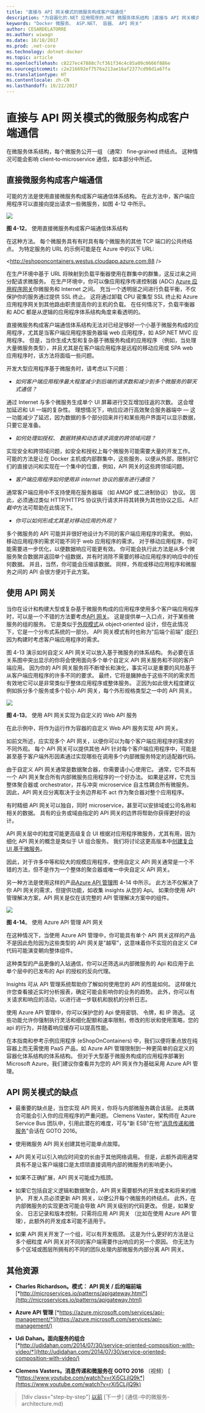 ```yaml
---
title: "直接与 API 网关模式的微服务构成客户端通信"
description: "为容器化的.NET 应用程序的.NET 微服务体系结构 |直接与 API 网关模式的微服务构成客户端通信"
keywords: "Docker 微服务、 ASP.NET、 容器、 API 网关"
author: CESARDELATORRE
ms.author: wiwagn
ms.date: 10/18/2017
ms.prod: .net-core
ms.technology: dotnet-docker
ms.topic: article
ms.openlocfilehash: c8227ec47888c7cf361f34c4c85a09c0666f886e
ms.sourcegitcommit: c2e216692ef7576a213ae16af2377cd98d1a67fa
ms.translationtype: HT
ms.contentlocale: zh-CN
ms.lasthandoff: 10/22/2017
---
```

# <a name="direct-client-to-microservice-communication-versus-the-api-gateway-pattern"></a>直接与 API 网关模式的微服务构成客户端通信

在微服务体系结构，每个微服务公开一组 （通常） fine‑grained 终结点。 这种情况可能会影响 client‑to‑microservice 通信，如本部分中所述。

## <a name="direct-client-to-microservice-communication"></a>直接微服务构成客户端通信

可能的方法是使用直接微服务构成客户端通信体系结构。 在此方法中，客户端应用程序可以直接向提出请求一些微服务，如图 4-12 中所示。

![](./media/image12.png)

**图 4-12**。 使用直接微服务构成客户端通信体系结构

在这种方法。 每个微服务具有有时具有每个微服务的其他 TCP 端口的公共终结点。 为特定服务的 URL 的示例可能是在 Azure 中的以下 URL:

<http://eshoponcontainers.westus.cloudapp.azure.com:88 />

在生产环境中基于 URL 将映射到负载平衡器使用在群集中的群集，这反过来之间分配请求微服务。 在生产环境中，你可以像应用程序传递控制器 (ADC) [Azure 应用程序网关](https://docs.microsoft.com/azure/application-gateway/application-gateway-introduction)你微服务和 Internet 之间。 充当一个透明层之间进行负载平衡，不仅保护你的服务通过提供 SSL 终止。 这将通过卸载 CPU 密集型 SSL 终止和 Azure 应用程序网关到其他路由职责提高你的主机的负载。 在任何情况下，负载平衡器和 ADC 都是从逻辑的应用程序体系结构角度来看透明的。

直接微服务构成客户端通信体系结构无法对已经足够好一个小基于微服务构成的应用程序，尤其是当客户端应用程序服务器端 web 应用程序，如 ASP.NET MVC 应用程序。 但是，当你生成大型和复杂基于微服务构成的应用程序 （例如，当处理大量微服务类型），并且尤其是在客户端应用程序是远程的移动应用或 SPA web 应用程序时，该方法将面临一些问题。

开发大型应用程序基于微服务时，请考虑以下问题：

-   *如何客户端应用程序最大程度减少到后端的请求数和减少到多个微服务的聊天式通信？*

通过 Internet 与多个微服务生成单个 UI 屏幕进行交互增加往返的次数。 这会增加延迟和 UI 一端的复杂性。 理想情况下，响应应进行高效聚合服务器端中 — 这一功能减少了延迟，因为数据的多个部分回来并行和某些用户界面可以显示数据，只要它是准备。

-   *如何处理如授权、 数据转换和动态请求调度的跨领域问题？*

实现安全和跨领域问题，如安全和授权上每个微服务可能需要大量的开发工作。 可能的方法是让在 Docker 主机或内部群集中，这些服务，以便从外部，限制对它们的直接访问和实现在一个集中的位置，例如，API 网关的这些跨领域问题。

-   *客户端应用程序如何使用非 internet 协议的服务进行通信？*

通常客户端应用中不支持使用在服务器端 （如 AMQP 或二进制协议） 协议。 因此，必须通过类似 HTTP/HTTPS 协议执行请求并将其转换为其他协议之后。 A*拦截中*方法可帮助在此情况下。

-   *你可以如何形成尤其是对移动应用的外观？*

多个微服务的 API 可能并非很好地设计为不同的客户端应用程序的需求。 例如，移动应用程序的需求可能不同于 web 应用程序的需求。 对于移动应用程序，你可能需要进一步优化，以便数据响应可能更有效。 你可能会执行此方法是从多个微服务聚合数据并返回单个组数据，并有时消除不需要的移动应用程序的响应中的任何数据。 并且，当然，你可能会压缩该数据。 同样，外观或移动应用程序和微服务之间的 API 会很方便对于此方案。

## <a name="using-an-api-gateway"></a>使用 API 网关

当你在设计和构建大型或复杂基于微服务构成的应用程序使用多个客户端应用程序时，可以是一个不错的方法要考虑[API 网关](http://microservices.io/patterns/apigateway.html)。 这是提供单一入口点，对于某些微服务的组的服务。 它是类似于[外观模式](https://en.wikipedia.org/wiki/Facade_pattern)从 object‑oriented 设计，但在此情况下，它是一个分布式系统的一部分。 API 网关模式有时也称为"后端个前端" [(BFF)](http://samnewman.io/patterns/architectural/bff/)因为构建时考虑客户端应用程序的需求。

图 4-13 演示如何自定义 API 网关可以放入基于微服务的体系结构。
务必要在该关系图中突出显示的你将会使用面向多个单个自定义 API 网关服务和不同的客户端应用。 因为你的 API 网关服务将不断增长和演化，事实可以是重要的风险基于从客户端应用程序的许多不同的要求。 最终，它将是臃肿由于这些不同的需求而有效地它可以是非常类似于整体应用程序或整体服务。 正因为如此很大程度建议例如拆分多个服务或多个较小 API 网关，每个外形规格类型之一中的 API 网关。

![](./media/image13.png)

**图 4-13**。 使用 API 网关实现为自定义的 Web API 服务

在此示例中，将作为运行作为容器的自定义 Web API 服务实现 API 网关。

如前文所述，应实现多个 API 网关，以便你可以为每个客户端应用程序的需求的不同外观。 每个 API 网关可以提供其他 API 针对每个客户端应用程序中，可能是甚至基于客户端外形因素通过实现哪些在调用多个内部微服务特定的适配器代码。

由于自定义 API 网关通常是数据聚合器，你需要请小心使用它。 通常，它不具有一个 API 网关聚合所有内部微服务应用程序的一个好办法。 如果是这样，它充当整体聚合器或 orchestrator，并与冲突 microservice 自主性耦合所有微服务。 因此，API 网关应分离取决于业务边界和不 act 作为聚合器对整个应用程序。

有时精细 API 网关可以独自，同时 microservice，甚至可以安排域或公司名称和相关的数据。 具有的业务或域由指定的 API 网关的边界将帮助你获得更好的设计。

API 网关层中的粒度可能更高级复合 UI 根据对应用程序微服务，尤其有用，因为细化 API 网关的概念是类似于 UI 组合服务。 我们将讨论这更高版本中[创建复合 UI 基于微服务](#creating-composite-ui-based-on-microservices-including-visual-ui-shape-and-layout-generated-by-multiple-microservices)。

因此，对于许多中等和较大的规模应用程序，使用自定义 API 网关通常是一个不错的方法，但不是作为一个整体的聚合器或唯一中央自定义 API 网关。

另一种方法是使用这样的产品[Azure API 管理](https://azure.microsoft.com/services/api-management/)图 4-14 中所示。 此方法不仅解决了你 API 网关的需求，但提供功能，如收集 insights 从您的 Api。 如果你使用 API 管理解决方案，API 网关是仅在该完整的 API 管理解决方案中的组件。

![](./media/image14.png)

**图 4-14**。 使用 Azure API 管理 API 网关

在这种情况下，当使用 Azure API 管理中，你可能具有单个 API 网关这样的产品不是因此危险因为这些类型的 API 网关是"越窄"，这意味着你不实现的自定义 C# 代码可能演变朝向整体组件。 

这种类型的产品更像的入站通信，你可以还筛选从内部微服务的 Api 和应用于此单个层中的已发布的 Api 的授权的反向代理。

Insights 可从 API 管理系统帮助你了解如何使用您的 API 的性能如何。 这样做允许您查看接近实时分析报表，确定可能会影响你的业务的趋势。 此外，你可以有关请求和响应的活动，以进行进一步联机和脱机的分析日志。

使用 Azure API 管理中，你可以保护您的 Api 使用密钥、 令牌，和 IP 筛选。 这些功能允许你强制执行灵活和细化配额和速率限制，修改的形状和使用策略，您的 api 的行为，并随着响应缓存可以提高性能。

在本指南和参考示例应用程序 (eShopOnContainers) 中，我们以便将重点放在纯容器上而无需使用 PaaS 产品，如 Azure API 管理限制到一种更简单的自定义的容器化体系结构的体系结构。 但对于大型基于微服务构成的应用程序部署到 Microsoft Azure，我们建议你查看并为您的 API 网关作为基础采用 Azure API 管理。

## <a name="drawbacks-of-the-api-gateway-pattern"></a>API 网关模式的缺点

-   最重要的缺点是，当您实现 API 网关，你将与内部微服务耦合该层。 此类耦合可能会引入你的应用程序的严重问题。 Clemens Vaster，架构师在 Azure Service Bus 团队中，引用此潜在的难度，可与"新 ESB"在他"[消息传递和微服务](https://www.youtube.com/watch?v=rXi5CLjIQ9k)"会话在 GOTO 2016。

-   使用微服务 API 网关创建其他可能单点故障。

-   API 网关可以引入响应时间变的长由于其他网络调用。 但是，此额外调用通常具有不是让客户端接口是太烦琐直接调用内部的微服务的影响更小。

-   如果不正确扩展，API 网关可能成为瓶颈。

-   如果它包括自定义逻辑和数据聚合，API 网关需要额外的开发成本和将来的维护。 开发人员必须更新 API 网关，以便公开每个微服务的终结点。 此外，在内部微服务的实现更改可能会导致 API 网关级别的代码更改。 但是，如果安全、 日志记录和版本控制，只需将应用 API 网关 （比如在使用 Azure API 管理），此额外的开发成本可能不适用于。

-   如果 API 网关开发了一个组，可以有开发瓶颈。 这是为什么更好的方法是让多个细粒度 API 网关对不同的客户端需要作出响应的另一个原因。 你无法为多个区域或图层所拥有的不同的团队处理内部微服务内部分离 API 网关。

## <a name="additional-resources"></a>其他资源

-   **Charles Richardson。模式： API 网关 / 后的端前端**
    [*http://microservices.io/patterns/apigateway.html*](http://microservices.io/patterns/apigateway.html)

-   **Azure API 管理**
    [*https://azure.microsoft.com/services/api-management/*](https://azure.microsoft.com/services/api-management/)

-   **Udi Dahan。面向服务的组合**\
    [*http://udidahan.com/2014/07/30/service-oriented-composition-with-video/*](http://udidahan.com/2014/07/30/service-oriented-composition-with-video/)

-   **Clemens Vasters。消息传递和微服务在 GOTO 2016** （视频） [ *https://www.youtube.com/watch?v=rXi5CLjIQ9k*](https://www.youtube.com/watch?v=rXi5CLjIQ9k)


>[!div class="step-by-step"]
[以前](标识-微服务构成的域-模型-boundaries.md) [下一步] (通信-中的微服务-architecture.md)
